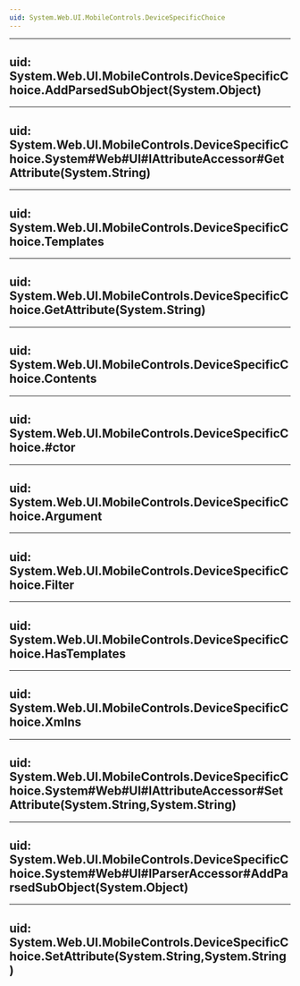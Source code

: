 ```yaml
---
uid: System.Web.UI.MobileControls.DeviceSpecificChoice
---
```


---
uid: System.Web.UI.MobileControls.DeviceSpecificChoice.AddParsedSubObject(System.Object)
---

---
uid: System.Web.UI.MobileControls.DeviceSpecificChoice.System#Web#UI#IAttributeAccessor#GetAttribute(System.String)
---

---
uid: System.Web.UI.MobileControls.DeviceSpecificChoice.Templates
---

---
uid: System.Web.UI.MobileControls.DeviceSpecificChoice.GetAttribute(System.String)
---

---
uid: System.Web.UI.MobileControls.DeviceSpecificChoice.Contents
---

---
uid: System.Web.UI.MobileControls.DeviceSpecificChoice.#ctor
---

---
uid: System.Web.UI.MobileControls.DeviceSpecificChoice.Argument
---

---
uid: System.Web.UI.MobileControls.DeviceSpecificChoice.Filter
---

---
uid: System.Web.UI.MobileControls.DeviceSpecificChoice.HasTemplates
---

---
uid: System.Web.UI.MobileControls.DeviceSpecificChoice.Xmlns
---

---
uid: System.Web.UI.MobileControls.DeviceSpecificChoice.System#Web#UI#IAttributeAccessor#SetAttribute(System.String,System.String)
---

---
uid: System.Web.UI.MobileControls.DeviceSpecificChoice.System#Web#UI#IParserAccessor#AddParsedSubObject(System.Object)
---

---
uid: System.Web.UI.MobileControls.DeviceSpecificChoice.SetAttribute(System.String,System.String)
---
